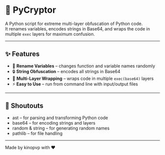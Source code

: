 # 🔐 PyCryptor

A Python script for extreme multi-layer obfuscation of Python code.  
It renames variables, encodes strings in Base64, and wraps the code in multiple `exec` layers for maximum confusion.

---

## ✨ Features

- 📝 **Rename Variables** – changes function and variable names randomly  
- 🔒 **String Obfuscation** – encodes all strings in Base64  
- 🔄 **Multi-Layer Wrapping** – wraps code in multiple `exec(base64)` layers  
- ⚡ **Easy to Use** – run from command line with input/output files  

---

## 🙏 Shoutouts

- ast – for parsing and transforming Python code  
- base64 – for encoding strings and layers  
- random & string – for generating random names  
- pathlib – for file handling  

---

Made by kinopvp with ❤️
